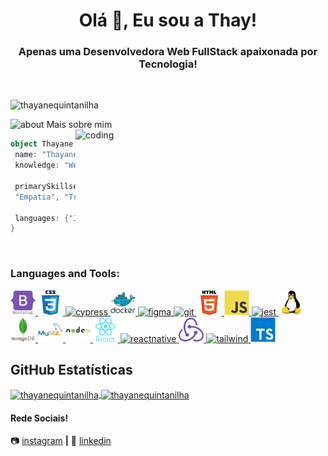 <h1 align="center">Olá 👋, Eu sou a Thay!</h1>
<h3 align="center">Apenas uma Desenvolvedora Web FullStack apaixonada por Tecnologia!</h3>

<br>
<p align="left"> <img src="https://komarev.com/ghpvc/?username=thayanequintanilha&label=Profile%20views&color=0e75b6&style=flat" alt="thayanequintanilha" /> </p>

<img width="35" alt="about" src="https://raw.github.com/elizarov/elizarov/master/about.png"> <span>Mais sobre mim</span>
<img align="right" alt="coding" width="400" src="https://i.pinimg.com/originals/02/49/ef/0249efe4cc8e3c20094fc2d20aa58912.gif">

```kotlin
object Thayane = {
 name: "Thayane Quintanilha de Souza",
 knowledge: "Web FullStack",
 
 primarySkillset: {"Lógica", "Comunicação", "Adaptabilidade", 
 "Empatia", "Trabalho em Equipe", "Resolução de Problemas"},

 languages: {"Javascript", "React", "NodeJs", "Typescript"},
}
```
<br>

<h3 align="left">Languages and Tools:</h3>
<p align="left"> <a href="https://getbootstrap.com" target="_blank" rel="noreferrer"> <img src="https://raw.githubusercontent.com/devicons/devicon/master/icons/bootstrap/bootstrap-plain-wordmark.svg" alt="bootstrap" width="40" height="40"/> </a> <a href="https://www.w3schools.com/css/" target="_blank" rel="noreferrer"> <img src="https://raw.githubusercontent.com/devicons/devicon/master/icons/css3/css3-original-wordmark.svg" alt="css3" width="40" height="40"/> </a> <a href="https://www.cypress.io" target="_blank" rel="noreferrer"> <img src="https://raw.githubusercontent.com/simple-icons/simple-icons/6e46ec1fc23b60c8fd0d2f2ff46db82e16dbd75f/icons/cypress.svg" alt="cypress" width="40" height="40"/> </a> <a href="https://www.docker.com/" target="_blank" rel="noreferrer"> <img src="https://raw.githubusercontent.com/devicons/devicon/master/icons/docker/docker-original-wordmark.svg" alt="docker" width="40" height="40"/> </a> <a href="https://www.figma.com/" target="_blank" rel="noreferrer"> <img src="https://www.vectorlogo.zone/logos/figma/figma-icon.svg" alt="figma" width="40" height="40"/> </a> <a href="https://git-scm.com/" target="_blank" rel="noreferrer"> <img src="https://www.vectorlogo.zone/logos/git-scm/git-scm-icon.svg" alt="git" width="40" height="40"/> </a> <a href="https://www.w3.org/html/" target="_blank" rel="noreferrer"> <img src="https://raw.githubusercontent.com/devicons/devicon/master/icons/html5/html5-original-wordmark.svg" alt="html5" width="40" height="40"/> </a> <a href="https://developer.mozilla.org/en-US/docs/Web/JavaScript" target="_blank" rel="noreferrer"> <img src="https://raw.githubusercontent.com/devicons/devicon/master/icons/javascript/javascript-original.svg" alt="javascript" width="40" height="40"/> </a> <a href="https://jestjs.io" target="_blank" rel="noreferrer"> <img src="https://www.vectorlogo.zone/logos/jestjsio/jestjsio-icon.svg" alt="jest" width="40" height="40"/> </a> <a href="https://www.linux.org/" target="_blank" rel="noreferrer"> <img src="https://raw.githubusercontent.com/devicons/devicon/master/icons/linux/linux-original.svg" alt="linux" width="40" height="40"/> </a> <a href="https://www.mongodb.com/" target="_blank" rel="noreferrer"> <img src="https://raw.githubusercontent.com/devicons/devicon/master/icons/mongodb/mongodb-original-wordmark.svg" alt="mongodb" width="40" height="40"/> </a> <a href="https://www.mysql.com/" target="_blank" rel="noreferrer"> <img src="https://raw.githubusercontent.com/devicons/devicon/master/icons/mysql/mysql-original-wordmark.svg" alt="mysql" width="40" height="40"/> </a> <a href="https://nodejs.org" target="_blank" rel="noreferrer"> <img src="https://raw.githubusercontent.com/devicons/devicon/master/icons/nodejs/nodejs-original-wordmark.svg" alt="nodejs" width="40" height="40"/> </a> <a href="https://reactjs.org/" target="_blank" rel="noreferrer"> <img src="https://raw.githubusercontent.com/devicons/devicon/master/icons/react/react-original-wordmark.svg" alt="react" width="40" height="40"/> </a> <a href="https://reactnative.dev/" target="_blank" rel="noreferrer"> <img src="https://reactnative.dev/img/header_logo.svg" alt="reactnative" width="40" height="40"/> </a> <a href="https://redux.js.org" target="_blank" rel="noreferrer"> <img src="https://raw.githubusercontent.com/devicons/devicon/master/icons/redux/redux-original.svg" alt="redux" width="40" height="40"/> </a> <a href="https://tailwindcss.com/" target="_blank" rel="noreferrer"> <img src="https://www.vectorlogo.zone/logos/tailwindcss/tailwindcss-icon.svg" alt="tailwind" width="40" height="40"/> </a> <a href="https://www.typescriptlang.org/" target="_blank" rel="noreferrer"> <img src="https://raw.githubusercontent.com/devicons/devicon/master/icons/typescript/typescript-original.svg" alt="typescript" width="40" height="40"/> </a> </p>

## **GitHub Estatísticas**

<a href="https://github.com/thayanequintanilha">
  <img align="center" src="https://github-readme-stats.vercel.app/api/top-langs/?username=thayanequintanilha&layout=compact&langs_count=16&theme=dracula" alt="thayanequintanilha" />
</a>

<a href="https://github.com/thayanequintanilha">
 <img align="center" src="https://github-readme-stats.vercel.app/api?username=thayanequintanilha&show_icons=true&theme=dracula" alt="thayanequintanilha"/>
</a>

[website]: https://codedev.ga/
[twitter]: https://twitter.com/SEUTWITTER
[youtube]: https://www.youtube.com/user/SEUYOUTUBE/
[instagram]: https://instagram.com/quintanilhathay
[linkedin]: https://www.linkedin.com/in/thayanequintanilha
[gmail]: thayaniquintanilha2@gmail.com

#### Rede Sociais!

📷 [instagram][instagram] **|**
👔 [linkedin][linkedin]
